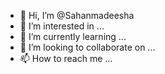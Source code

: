 - 👋 Hi, I’m @Sahanmadeesha
- 👀 I’m interested in ...
- 🌱 I’m currently learning ...
- 💞️ I’m looking to collaborate on ...
- 📫 How to reach me ...

<!---
Sahanmadeesha/Sahanmadeesha is a ✨ special ✨ repository because its `README.md` (this file) appears on your GitHub profile.
You can click the Preview link to take a look at your changes.
--->
